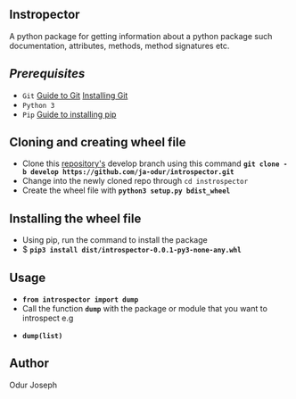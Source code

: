 ## __Instropector__ 
A python package for getting information about a python package such documentation, attributes, methods, method signatures etc.

## ___Prerequisites___

* `Git` [Guide to Git](https://git-scm.com/doc) [Installing Git](https://gist.github.com/derhuerst/1b15ff4652a867391f03)
* `Python 3`
* `Pip` [Guide to installing pip](https://github.com/BurntSushi/nfldb/wiki/Python-&-pip-Windows-installation)


## __Cloning and creating wheel file__
* Clone this [repository's](https://github.com/ja-odur/introspector/) develop branch
using this command **`git clone -b develop https://github.com/ja-odur/introspector.git`**
* Change into the newly cloned repo through `cd instrospector`
* Create the wheel file with **`python3 setup.py bdist_wheel`**

## __Installing the wheel file__
* Using pip, run the command to install the package
* $ **`pip3 install dist/introspector-0.0.1-py3-none-any.whl`**


## __Usage__
* **`from introspector import dump`**
* Call the function **`dump`** with the package or module that you want to introspect e.g
- **`dump(list)`** 

## __Author__

Odur Joseph
